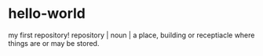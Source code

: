 # hello-world
my first repository!
repository | noun | a place, building or receptiacle where things are or may be stored.
